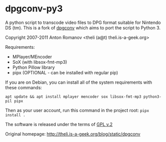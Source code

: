 # dpgconv-py3

A python script to transcode video files to DPG format suitable for Nintendo DS (tm).
This is a fork of [dpgconv](https://github.com/artm/dpgconv/) which aims to port the script to Python 3.

Copyright 2007-2011 Anton Romanov <theli (a@t) theli.is-a-geek.org>

Requirements:
- MPlayer/MEncoder
- SoX (with libsox-fmt-mp3)
- Python Pillow library
- pipx (OPTIONAL - can be installed with regular pip)

If you are on Debian, you can install all of the system requirements with these commands:

```
apt update && apt install mplayer mencoder sox libsox-fmt-mp3 python3-pil pipx
```
Then as your user account, run this command in the project root: `pipx install .`

The software is released under the terms of 
[GPL v.2](http://www.gnu.org/licenses/gpl-2.0.html)

Original homepage: http://theli.is-a-geek.org/blog/static/dpgconv



